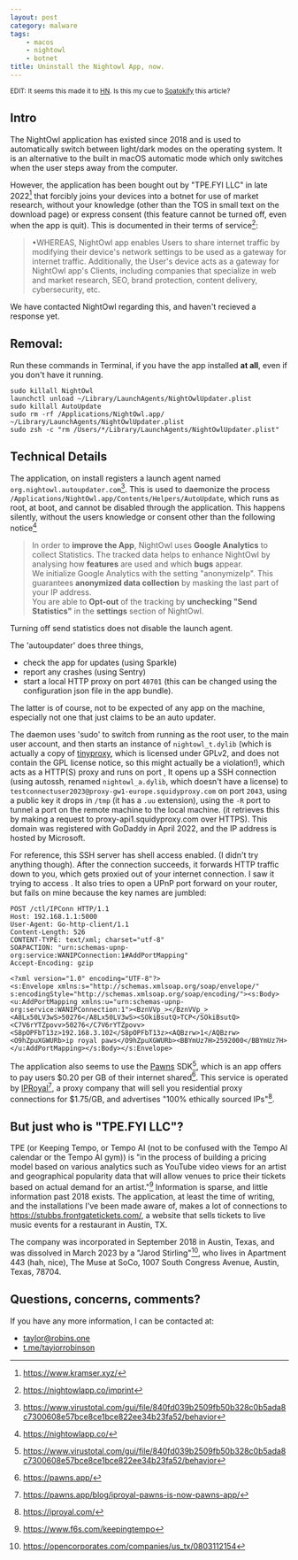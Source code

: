 ```yaml
---
layout: post
category: malware
tags:
    - macos
    - nightowl
    - botnet
title: Uninstall the Nightowl App, now.
---
```


<small>EDIT: It seems this made it to [HN](https://news.ycombinator.com/item?id=37052508). Is this my cue to [Soatokify](https://soatok.blog/2020/07/09/a-word-on-anti-furry-sentiments-in-the-tech-community/) this article?</small>

## Intro

The NightOwl application has existed since 2018 and is used to automatically switch between light/dark modes on the operating system. It is an alternative to the built in macOS automatic mode which only switches when the user steps away from the computer.


However, the application has been bought out by "TPE.FYI LLC" in late 2022[^1] that forcibly joins your devices into a botnet for use of market research, without your knowledge (other than the TOS in small text on the download page) or express consent (this feature cannot be turned off, even when the app is quit). This is documented in their terms of service[^2]:

> •WHEREAS, NightOwl app enables Users to share internet traffic by modifying their device's network settings to be used as a gateway for internet traffic. Additionally, the User's device acts as a gateway for NightOwl app's Clients, including companies that specialize in web and market research, SEO, brand protection, content delivery, cybersecurity, etc.

We have contacted NightOwl regarding this, and haven't recieved a response yet.

[^1]: <https://www.kramser.xyz/>
[^2]: <https://nightowlapp.co/imprint>

## Removal:

Run these commands in Terminal, if you have the app installed **at all**, even if you don't have it running.

    sudo killall NightOwl
    launchctl unload ~/Library/LaunchAgents/NightOwlUpdater.plist
    sudo killall AutoUpdate
    sudo rm -rf /Applications/NightOwl.app/ ~/Library/LaunchAgents/NightOwlUpdater.plist
    sudo zsh -c "rm /Users/*/Library/LaunchAgents/NightOwlUpdater.plist"

## Technical Details

The application, on install registers a launch agent named `org.nightowl.autoupdater.com`[^3]. This is used to daemonize the process `/Applications/NightOwl.app/Contents/Helpers/AutoUpdate`, which runs as root, at boot, and cannot be disabled through the application. This happens silently, without the users knowledge or consent other than the following notice[^4]

> In order to **improve the App**, NightOwl uses **Google Analytics** to collect Statistics. The tracked data helps to enhance NightOwl by analysing how **features** are used and which **bugs** appear.               
> We initialize Google Analytics with the setting "anonymizeIp". This guarantees **anonymized data collection** by masking the last part of your IP address.                
> You are able to **Opt-out** of the tracking by **unchecking "Send Statistics"** in the **settings** section of NightOwl. 

Turning off send statistics does not disable the launch agent.

The 'autoupdater' does three things, 

- check the app for updates (using Sparkle)
- report any crashes (using Sentry)
- start a local HTTP proxy on port `40701` (this can be changed using the configuration json file in the app bundle).

The latter is of course, not to be expected of any app on the machine, especially not one that just claims to be an auto updater.

The daemon uses 'sudo' to switch from running as the root user, to the main user account, and then starts an instance of `nightowl_t.dylib` (which is actually a copy of [tinyproxy](https://github.com/tinyproxy/tinyproxy), which is licensed under GPLv2, and does not contain the GPL license notice, so this might actually be a violation!), which acts as a HTTP(S) proxy and runs on port , It opens up a SSH connection (using autossh, renamed `nightowl_a.dylib`, which doesn't have a license) to `testconnectuser2023@proxy-gw1-europe.squidyproxy.com` on port `2043`, using a public key it drops in `/tmp` (it has a `.uu` extension), using the `-R` port to tunnel a port on the remote machine to the local machine. (it retrieves this by making a request to proxy-api1.squidyproxy.com over HTTPS). This domain was registered with GoDaddy in April 2022, and the IP address is hosted by Microsoft.

For reference, this SSH server has shell access enabled. (I didn't try anything though). After the connection succeeds, it forwards HTTP traffic down to you, which gets proxied out of your internet connection. I saw it trying to access . It also tries to open a UPnP port forward on your router, but fails on mine because the key names are jumbled:

```http
POST /ctl/IPConn HTTP/1.1
Host: 192.168.1.1:5000
User-Agent: Go-http-client/1.1
Content-Length: 526
CONTENT-TYPE: text/xml; charset="utf-8"
SOAPACTION: "urn:schemas-upnp-org:service:WANIPConnection:1#AddPortMapping"
Accept-Encoding: gzip

<?xml version="1.0" encoding="UTF-8"?>
<s:Envelope xmlns:s="http://schemas.xmlsoap.org/soap/envelope/" s:encodingStyle="http://schemas.xmlsoap.org/soap/encoding/"><s:Body><u:AddPortMapping xmlns:u="urn:schemas-upnp-org:service:WANIPConnection:1"><BznVVp_></BznVVp_><A8Lx50LV3wS>50276</A8Lx50LV3wS><SOkiBsutQ>TCP</SOkiBsutQ><C7V6rYTZpovv>50276</C7V6rYTZpovv><S8pOPFbT13z>192.168.3.102</S8pOPFbT13z><AQBzrw>1</AQBzrw><O9hZpuXGWURb>ip royal paws</O9hZpuXGWURb><BBYmUz7H>2592000</BBYmUz7H></u:AddPortMapping></s:Body></s:Envelope>
```

The application also seems to use the [Pawns](https://pawns.app/) SDK[^3], which is an app offers to pay users $0.20 per GB of their internet shared[^5]. This service is operated by [IPRoyal](https://iproyal.com/)[^6], a proxy company that will sell you residential proxy connections for $1.75/GB, and advertises "100% ethically sourced IPs"[^7].

[^3]: <https://www.virustotal.com/gui/file/840fd039b2509fb50b328c0b5ada8c7300608e57bce8ce1bce822ee34b23fa52/behavior>
[^4]: <https://nightowlapp.co/>
[^5]: <https://pawns.app/>
[^6]: <https://pawns.app/blog/iproyal-pawns-is-now-pawns-app/>
[^7]: <https://iproyal.com/>

## But just who is "TPE.FYI LLC"?

TPE (or Keeping Tempo, or Tempo AI (not to be confused with the Tempo AI calendar or the Tempo AI gym)) is "in the process of building a pricing model based on various  analytics such as YouTube video views for an artist and geographical  popularity data that will allow venues to price their tickets based on  actual demand for an artist."[^8] Information is sparse, and little information past 2018 exists. The application, at least the time of writing, and the installations I've been made aware of, makes a lot of connections to https://stubbs.frontgatetickets.com/, a website that sells tickets to live music events for a restaurant in Austin, TX.

The company was incorporated in September 2018 in Austin, Texas, and was dissolved in March 2023 by a "Jarod Stirling"[^9], who lives in Apartment 443 (hah, nice), The Muse at SoCo, 1007 South Congress Avenue, Austin, Texas, 78704.

[^8]: <https://www.f6s.com/keepingtempo>
[^9]: <https://opencorporates.com/companies/us_tx/0803112154>


## Questions, concerns, comments?

If you have any more information, I can be contacted at:
 - [taylor@robins.one](mailto:taylor@robins.one)
 - [t.me/tayiorrobinson](https://t.me/tayiorrobinson)
